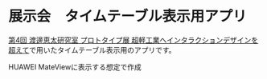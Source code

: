 # 展示会　タイムテーブル表示用アプリ


[第4回 渡邊恵太研究室 プロトタイプ展 超軽工業へインタラクションデザインを超えて](https://keita-lab.jp/exhibition2025)で用いたタイムテーブル表示用のアプリです。  

HUAWEI MateViewに表示する想定で作成
